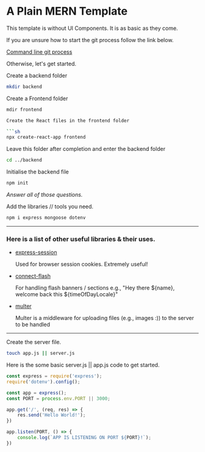 # A Plain MERN Template
This template is without UI Components. It is as basic as they come.

If you are unsure how to start the git process follow the link below.

<a href="https://github.com/Code-By-Rob/Templates/blob/main/README.md#the-command-line-git-process">Command line git process</a>

Otherwise, let's get started.

Create a backend folder

```sh
mkdir backend
```
Create a Frontend folder

```sh
mdir frontend

Create the React files in the frontend folder

```sh
npx create-react-app frontend
```

Leave this folder after completion and enter the backend folder

```sh
cd ../backend
```

Initialise the backend file

```sh
npm init
```

*Answer all of those questions.*

Add the libraries // tools you need.

```sh
npm i express mongoose dotenv
```

---

<h3>Here is a list of other useful libraries & their uses.</h3>
<div>
    <ul>
        <li>
            <a href="expressjs.com/en/resources/middleware/session.html">express-session</a>
            <p>
                Used for browser session cookies. Extremely useful!
            </p>
        </li>
        <li>
            <a href="https://www.npmjs.com/package/connect-flash">connect-flash</a>
            <p>For handling flash banners / sections e.g., "Hey there ${name}, welcome back this ${timeOfDayLocale}"</p>
        </li>
        <li>
            <a href="https://www.npmjs.com/package/multer">multer</a>
            <p>Multer is a middleware for uploading files (e.g., images :)) to the server to be handled</p>
        </li>
        <!-- <li></li> -->
    </ul>
</div>

---

Create the server file.

```sh
touch app.js || server.js
```

Here is the some basic server.js || app.js code to get started.

```js
const express = require('express');
require('dotenv').config();

const app = express();
const PORT = process.env.PORT || 3000;

app.get('/', (req, res) => {
    res.send('Hello World!');
})

app.listen(PORT, () => {
    console.log(`APP IS LISTENING ON PORT ${PORT}!`);
})
```